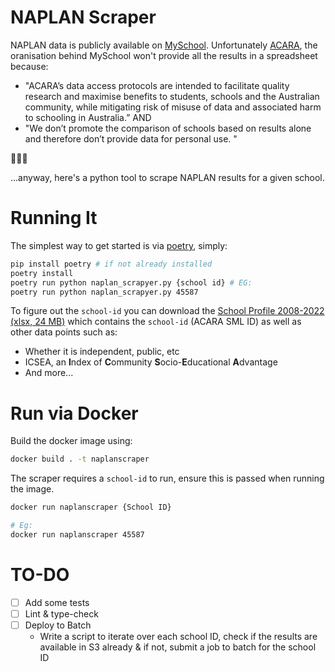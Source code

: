 # NAPLAN Scraper

NAPLAN data is publicly available on [MySchool](myschool.edu.au/). Unfortunately [ACARA](https://www.acara.edu.au/), the oranisation behind MySchool won't provide all the results in a spreadsheet because:

- "ACARA’s data access protocols are intended to facilitate quality research and maximise benefits to students, schools and the Australian community, while mitigating risk of misuse of data and associated harm to schooling in Australia.” AND
- "We don’t promote the comparison of schools based on results alone and therefore don’t provide data for personal use. "

🤦🏾‍♂️

...anyway, here's a python tool to scrape NAPLAN results for a given school.

# Running It

The simplest way to get started is via [poetry](https://python-poetry.org/), simply:

```bash
pip install poetry # if not already installed
poetry install
poetry run python naplan_scrapyer.py {school id} # EG:
poetry run python naplan_scrapyer.py 45587
```

To figure out the `school-id` you can download the [School Profile 2008-2022 (xlsx, 24 MB)](https://acara.edu.au/docs/default-source/default-document-library/school-profile-2008-2022.xlsx?sfvrsn=d40e4c07_0) which contains the `school-id` (ACARA SML ID) as well as other data points such as:

- Whether it is independent, public, etc
- ICSEA, an **I**ndex of **C**ommunity **S**ocio-**E**ducational **A**dvantage
- And more...

# Run via Docker

Build the docker image using:

```bash
docker build . -t naplanscraper
```

The scraper requires a `school-id` to run, ensure this is passed when running the image.

```bash
docker run naplanscraper {School ID}

# Eg:
docker run naplanscraper 45587
```

# TO-DO

- [ ] Add some tests
- [ ] Lint & type-check
- [ ] Deploy to Batch
  - Write a script to iterate over each school ID, check if the results are available in S3 already & if not, submit a job to batch for the school ID

